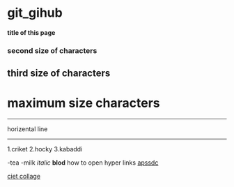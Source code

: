 # git_gihub
#### title of this page
### second size of characters
## third size of characters
# maximum size characters
***
horizental line
***
1.criket
2.hocky
3.kabaddi

-tea
-milk
*italic*
**blod**
how to open hyper links [apssdc](https://www.apssdc.in)


[ciet collage](https://www.chalapathiengg.ac.in/)


